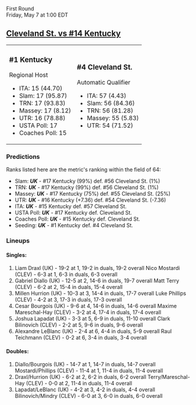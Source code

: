 First Round  
Friday, May 7 at 1:00 EDT
## [Cleveland St. vs #14 Kentucky](https://www.ncaa.com/game/5833389) 

<table><tr><td>  

### #1 Kentucky  

Regional Host  
- ITA: 15 (44.70)  
- Slam: 17 (95.87)  
- TRN: 17 (93.83)  
- Massey: 17 (8.12)  
- UTR: 16 (78.88)  
- USTA Poll: 17  
- Coaches Poll: 15  

</td><td>  

### #4 Cleveland St.  

Automatic Qualifier  
- ITA: 57 (4.43)  
- Slam: 56 (84.36)  
- TRN: 56 (81.28)  
- Massey: 55 (5.83)  
- UTR: 54 (71.52)  

</td></tr></table>  

 ### Predictions  

Ranks listed here are the metric's ranking within the field of 64:  
- Slam: ***UK*** - #17 Kentucky (99%) def. #56 Cleveland St. (1%)  
- TRN: ***UK*** - #17 Kentucky (99%) def. #56 Cleveland St. (1%)  
- Massey: ***UK*** - #17 Kentucky (75%) def. #55 Cleveland St. (25%)  
- UTR: ***UK*** - #16 Kentucky (+7.36) def. #54 Cleveland St. (-7.36)  
- ITA: ***UK*** - #15 Kentucky def. #57 Cleveland St.  
- USTA Poll: ***UK*** - #17 Kentucky def. Cleveland St.  
- Coaches Poll: ***UK*** - #15 Kentucky def. Cleveland St.  
- Seeding: ***UK*** - #1 Kentucky def. #4 Cleveland St.  

 ### Lineups  

 #### Singles:  
1. Liam Draxl (UK) - 19-2 at 1, 19-2 in duals, 19-2 overall
  Nico Mostardi (CLEV) - 6-3 at 1, 6-3 in duals, 6-3 overall
2. Gabriel Diallo (UK) - 12-5 at 2, 14-6 in duals, 19-7 overall
  Matt Terry (CLEV) - 6-2 at 2, 15-4 in duals, 15-4 overall
3. Millen Hurrion (UK) - 10-3 at 3, 14-4 in duals, 17-7 overall
  Luke Phillips (CLEV) - 4-2 at 3, 17-3 in duals, 17-3 overall
4. Cesar Bourgois (UK) - 9-6 at 4, 14-6 in duals, 14-6 overall
  Maxime Mareschal-Hay (CLEV) - 3-2 at 4, 17-4 in duals, 17-4 overall
5. Joshua Lapadat (UK) - 3-3 at 5, 6-9 in duals, 11-10 overall
  Clark Bilinovich (CLEV) - 2-2 at 5, 9-6 in duals, 9-6 overall
6. Alexandre LeBlanc (UK) - 2-4 at 6, 4-4 in duals, 5-9 overall
  Raul Teichmann (CLEV) - 0-2 at 6, 3-4 in duals, 3-4 overall

 #### Doubles:  
1. Diallo/Bourgois (UK) - 14-7 at 1, 14-7 in duals, 14-7 overall
  Mostardi/Phillips (CLEV) - 11-4 at 1, 11-4 in duals, 11-4 overall
2. Draxl/Hurrion (UK) - 6-2 at 2, 6-2 in duals, 6-2 overall
  Terry/Mareschal-Hay (CLEV) - 0-0 at 2, 11-4 in duals, 11-4 overall
3. Lapadat/LeBlanc (UK) - 4-2 at 3, 4-2 in duals, 4-4 overall
  Bilinovich/Mindry (CLEV) - 6-0 at 3, 6-0 in duals, 6-0 overall